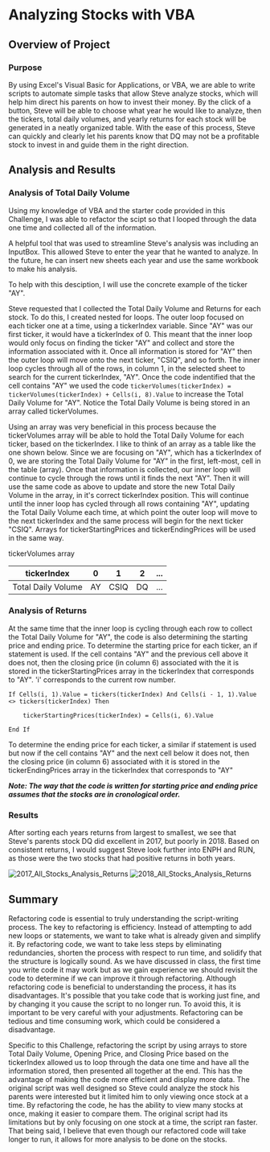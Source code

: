 # Analyzing Stocks with VBA

## Overview of Project

### Purpose
By using Excel's Visual Basic for Applications, or VBA, we are able to write scripts to automate simple tasks that allow Steve analyze stocks, which will help him direct his parents on how to invest their money. By the click of a button, Steve will be able to choose what year he would like to analyze, then the tickers, total daily volumes, and yearly returns for each stock will be generated in a neatly organized table. With the ease of this process, Steve can quickly and clearly let his parents know that DQ may not be a profitable stock to invest in and guide them in the right direction.

## Analysis and Results

### Analysis of Total Daily Volume

Using my knowledge of VBA and the starter code provided in this Challenge, I was able to refactor the scipt so that I looped through the data one time and collected all of the information. 

A helpful tool that was used to streamline Steve's analysis was including an InputBox. This allowed Steve to enter the year that he wanted to analyze. In the future, he can insert new sheets each year and use the same workbook to make his analysis.

To help with this desciption, I will use the concrete example of the ticker "AY". 

Steve requested that I collected the Total Daily Volume and Returns for each stock. To do this, I created nested for loops. The outer loop focused on each ticker one at a time, using a tickerIndex variable. Since "AY" was our first ticker, it would have a tickerIndex of 0. This meant that the inner loop would only focus on finding the ticker "AY" and collect and store the information associated with it. Once all information is stored for "AY" then the outer loop will move onto the next ticker, "CSIQ", and so forth. The inner loop cycles through all of the rows, in column 1, in the selected sheet to search for the current tickerIndex, "AY". Once the code indentified that the cell contains "AY" we used the code `tickerVolumes(tickerIndex) = tickerVolumes(tickerIndex) + Cells(i, 8).Value` to increase the Total Daily Volume for "AY". Notice the Total Daily Volume is being stored in an array called tickerVolumes.

Using an array was very beneficial in this process because the tickerVolumes array will be able to hold the Total Daily Volume for each ticker, based on the tickerIndex. I like to think of an array as a table like the one shown below. Since we are focusing on "AY", which has a tickerIndex of 0,  we are storing the Total Daily Volume for "AY" in the first, left-most, cell in the table (array). Once that information is collected, our inner loop will continue to cycle through the rows until it finds the next "AY". Then it will use the same code as above to update and store the new Total Daily Volume in the array, in it's correct tickerIndex position. This will continue until the inner loop has cycled through all rows containing "AY", updating the Total Daily Volume each time, at which point the outer loop will move to the next tickerIndex and the same process will begin for the next ticker "CSIQ". Arrays for tickerStartingPrices and tickerEndingPrices will be used in the same way. 

tickerVolumes array

|tickerIndex       |  0  |   1  |  2  | ... |
|------------------|-----|------|-----|-----|
|Total Daily Volume|  AY | CSIQ |  DQ | ... |


### Analysis of Returns

At the same time that the inner loop is cycling through each row to collect the Total Daily Volume for "AY", the code is also determining the starting price and ending price. To determine the starting price for each ticker, an if statement is used. If the cell contains "AY" and the previous cell above it does not, then the closing price (in column 6) associated with the it is stored in the tickerStartingPrices array in the tickerIndex that corresponds to "AY". 'i' corresponds to the current row number. 
```
If Cells(i, 1).Value = tickers(tickerIndex) And Cells(i - 1, 1).Value <> tickers(tickerIndex) Then
    
    tickerStartingPrices(tickerIndex) = Cells(i, 6).Value 
    
End If
```
To determine the ending price for each ticker, a similar if statement is used but now if the cell contains "AY" and the next cell below it does not, then the closing price (in column 6) associated with it is stored in the tickerEndingPrices array in the tickerIndex that corresponds to "AY"

***Note: The way that the code is written for starting price and ending price assumes that the stocks are in cronological order.*** 

### Results

After sorting each years returns from largest to smallest, we see that Steve's parents stock DQ did excellent in 2017, but poorly in 2018. Based on consistent returns, I would suggest Steve look further into ENPH and RUN, as those were the two stocks that had positive returns in both years. 

![2017_All_Stocks_Analysis_Returns](https://user-images.githubusercontent.com/109091887/183675282-135b713f-dac4-4363-9051-4dae364ee42e.PNG)          ![2018_All_Stocks_Analysis_Returns](https://user-images.githubusercontent.com/109091887/183675308-540de1a9-6af6-4798-9875-905b4521d002.PNG)

## Summary

Refactoring code is essential to truly understanding the script-writing process. The key to refactoring is efficiency. Instead of attempting to add new loops or statements, we want to take what is already given and simplify it. By refactoring code, we want to take less steps by eliminating redundancies, shorten the process with respect to run time, and solidify that the structure is logically sound. As we have discussed in class, the first time you write code it may work but as we gain experience we should revisit the code to determine if we can improve it through refactoring. Although refactoring code is beneficial to understanding the process, it has its disadvantages. It's possible that you take code that is working just fine, and by changing it you cause the script to no longer run. To avoid this, it is important to be very careful with your adjustments. Refactoring can be tedious and time consuming work, which could be considered a disadvantage. 

Specific to this Challenge, refactoring the script by using arrays to store Total Daily Volume, Opening Price, and Closing Price based on the tickerIndex allowed us to loop through the data one time and have all the information stored, then presented all together at the end. This has the advantage of making the code more efficient and display more data. The original script was well designed so Steve could analyze the stock his parents were interested but it limited him to only viewing once stock at a time. By refactoring the code, he has the ability to view many stocks at once, making it easier to compare them. The original script had its limitations but by only focusing on one stock at a time, the script ran faster. That being said, I believe that even though our refactored code will take longer to run, it allows for more analysis to be done on the stocks. 
